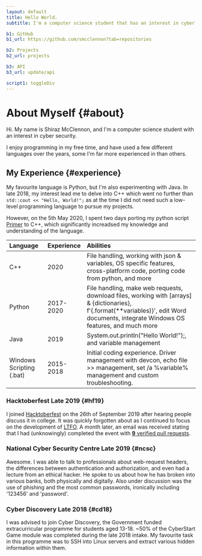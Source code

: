 ```yaml
---
layout: default
title: Hello World.
subtitle: I'm a computer science student that has an interest in cyber security

b1: GitHub
b1_url: https://github.com/smcclennon?tab=repositories

b2: Projects
b2_url: projects

b3: API
b3_url: update/api

script1: toggleDiv
---
```

# About Myself {#about}

Hi. My name is Shiraz McClennon, and I'm a computer science student with an interest in cyber security.

I enjoy programming in my free time, and have used a few different languages over the years, some I'm far more experienced in than others.

## My Experience {#experience}

My favourite language is Python, but I'm also experimenting with Java. In late 2018, my interest lead me to delve into C++ which went no further than `std::cout << "Hello, World!";` as at the time I did not need such a low-level programming language to pursue my projects.

However, on the 5th May 2020, I spent two days porting my python script [Primer](https://github.com/smcclennon/Primer) to C++, which significantly increadsed my knowledge and understanding of the language.

|Language|Experience|Abilities|
|:-|:-|:-|
|C++|2020|File handling, working with json & variables, OS specific features, cross-platform code, porting code from python, and more|
|Python|2017-2020|File handling, make web requests, download files, working with [arrays] & {dictionaries}, f'{.format(**variables)}', edit Word documents, integrate Windows OS features, and much more|
|Java|2019|System.out.println("Hello World!");, and variable management|
|Windows Scripting (.bat)|2015-2018|Initial coding experience. Driver management with devcon, echo file >> management, set /a %variable% management and custom troubleshooting.|

### Hacktoberfest Late 2019 {#hf19}

I joined [Hacktoberfest](https://hacktoberfest.digitalocean.com/) on the 26th of September 2019 after hearing people discuss it in college. It was quickly forgotten about as I continued to focus on the development of [LTFO](projects/LTFO). A month later, an email was received stating that I had (unknowingly) completed the event with
<span onclick="toggleDiv('hf19-contributions')"><a href="#hf19-contributions"><b>9</b> verified pull requests</a></span>.
<div id="hf19-contributions" markdown="1" style="display: none">

#### My Hacktoberfest contributions
|Type|Date/Time|Contribution|
|--- |--- |--- |
|Valid|October 13, 2019 17:42|Submitted Development to smcclennon/LTFO|
|Valid|October 19, 2019 19:52|Submitted v4.0.0 to smcclennon/LTFO|
|Valid|October 19, 2019 20:35|Submitted Update dev with master to smcclennon/LTFO|
|Valid|October 20, 2019 17:48|Submitted 4.1.0 to smcclennon/LTFO|
|Bonus|October 20, 2019 17:53|Submitted Revert "v4.1.0" to smcclennon/LTFO|
|Bonus|October 20, 2019 17:59|Submitted v4.1.0 to smcclennon/LTFO|
|Bonus|October 24, 2019 18:57|Submitted File picker supports all filetypes + GUI to smcclennon/LTFO|
|Bonus|October 28, 2019 08:42|Submitted v5.0.0 to smcclennon/LTFO|
|Bonus|October 28, 2019 08:44|Submitted v5.0.0 to smcclennon/LTFO|

</div>


### National Cyber Security Centre Late 2019 {#ncsc}
Awesome. I was able to talk to professionals about web-request headers, the differences between authentication and authorization, and even had a lecture from an ethical hacker.
He spoke to us about how he has broken into various banks, both physically and digitally.
Also under discussion was the use of phishing and the most common passwords, ironically including '123456' and 'password'.

### Cyber Discovery Late 2018 {#cd18}
I was advised to join Cyber Discovery, the Government funded extracurricular programme for students aged 13-18. ~50% of the CyberStart Game module was completed during the late 2018 intake. My favourite task in this programme was to SSH into Linux servers and extract various hidden information within them.